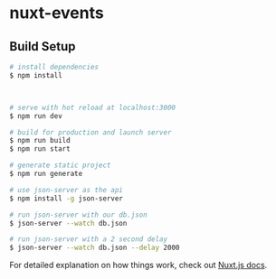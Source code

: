 # nuxt-events

## Build Setup

```bash
# install dependencies
$ npm install



# serve with hot reload at localhost:3000
$ npm run dev

# build for production and launch server
$ npm run build
$ npm run start

# generate static project
$ npm run generate
```

```bash
# use json-server as the api
$ npm install -g json-server

# run json-server with our db.json
$ json-server --watch db.json

# run json-server with a 2 second delay
$ json-server --watch db.json --delay 2000
```

For detailed explanation on how things work, check out [Nuxt.js docs](https://nuxtjs.org).

